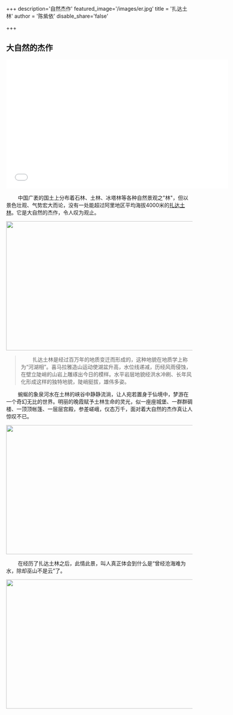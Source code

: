 +++
description='自然杰作'
featured_image='/images/er.jpg'
title = '扎达土林'
author = '陈紫依'
disable_share='false'

+++

## 大自然的杰作

<iframe src="//player.bilibili.com/player.html?aid=308808080&bvid=BV16A411z73D&cid=992786305&p=1" scrolling="no" border="0" frameborder="no" framespacing="0" allowfullscreen="true"width="600px"height="350px"> </iframe>

&nbsp;&nbsp;&nbsp;&nbsp;&nbsp;&nbsp;&nbsp;&nbsp;中国广袤的国土上分布着石林、土林、冰塔林等各种自然景观之"林"，但以景色壮观、气势宏大而论，没有一处能超过阿里地区平均海拔4000米的[扎达土林](https://baike.baidu.com/item/%E6%9C%AD%E8%BE%BE%E5%9C%9F%E6%9E%97/1417635)。它是大自然的杰作，令人叹为观止。

<img src="https://tse3-mm.cn.bing.net/th/id/OIP-C.2RdgT3Fdaq14SGZnJ7aOQgHaE8?pid=ImgDetMain" width="600" height="350">

>&nbsp;&nbsp;&nbsp;&nbsp;&nbsp;&nbsp;&nbsp;&nbsp;扎达土林是经过百万年的地质变迁而形成的，这种地貌在地质学上称为“河湖相”。喜马拉雅造山运动使湖盆升高，水位线递减，历经风雨侵蚀，在壁立陡峭的山岩上雕琢出今日的模样。水平岩层地貌经洪水冲刷、长年风化形成这样的独特地貌，陡峭挺拔，雄伟多姿。

&nbsp;&nbsp;&nbsp;&nbsp;&nbsp;&nbsp;&nbsp;&nbsp;蜿蜒的象泉河水在土林的峡谷中静静流淌，让人宛若置身于仙境中，梦游在一个奇幻无比的世界。明丽的晚霞赋予土林生命的灵光，似一座座城堡、一群群碉楼、一顶顶帐篷、一层层宫殿，参差嵯峨，仪态万千，面对着大自然的杰作真让人惊叹不已。

<img src="https://img1.qunarzz.com/travel/poi/201211/15/4fcf4f2926793fc7ddb12cfb.jpg_480x360x95_f9e64107.jpg" width="600" height="350">

&nbsp;&nbsp;&nbsp;&nbsp;&nbsp;&nbsp;&nbsp;&nbsp;在经历了扎达土林之后，此情此景，叫人真正体会到什么是“曾经沧海难为水，除却巫山不是云”了。

<img src="https://tse3-mm.cn.bing.net/th/id/OIP-C.wYYYZNy5DxnKauUlyeym4QHaE8?pid=ImgDetMain" width="600" height="350">